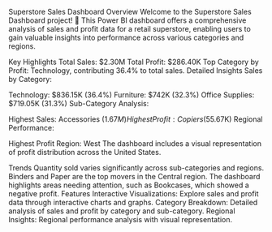 Superstore Sales Dashboard
Overview
Welcome to the Superstore Sales Dashboard project! 🚀 This Power BI dashboard offers a comprehensive analysis of sales and profit data for a retail superstore, enabling users to gain valuable insights into performance across various categories and regions.

Key Highlights
Total Sales: $2.30M
Total Profit: $286.40K
Top Category by Profit: Technology, contributing 36.4% to total sales.
Detailed Insights
Sales by Category:

Technology: $836.15K (36.4%)
Furniture: $742K (32.3%)
Office Supplies: $719.05K (31.3%)
Sub-Category Analysis:

Highest Sales: Accessories ($1.67M)
Highest Profit: Copiers ($55.67K)
Regional Performance:

Highest Profit Region: West
The dashboard includes a visual representation of profit distribution across the United States.

Trends
Quantity sold varies significantly across sub-categories and regions. Binders and Paper are the top movers in the Central region.
The dashboard highlights areas needing attention, such as Bookcases, which showed a negative profit.
Features
Interactive Visualizations: Explore sales and profit data through interactive charts and graphs.
Category Breakdown: Detailed analysis of sales and profit by category and sub-category.
Regional Insights: Regional performance analysis with visual representation.
